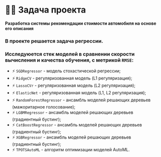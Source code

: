 # :man_technologist: Задача проекта
**Разработка системы рекомендации стоимости автомобиля на основе его описания**

### В проекте решается задача регрессии.
### Исследуюется стек моделей в сравнении скорости вычисления и качества обучения, с метрикой `RMSE`:
- :zap: `SGDRegressor` - модель стохастической регрессии;
- :zap: `RidgeCV` - регуляризованная модель (L1 регуляризация);
- :zap: `LassoCVr` - регуляризованная модель (L2 регуляризация);
- :zap: `ElasticNet` - регуляризованная модель (L1, L2 регуляризация);
- :zap: `RandomForestRegressor` - ансамбль моделей решающих деревьев (мажоритарное голосование);
- :zap: `LGBMRegressor` - ансамбль моделей решающих деревьев (градиентный бустинг);
- :zap: `CatBoostRegressor` - ансамбль моделей решающих деревьев (градиентный бустинг);
- :zap: `XGBRegressor` - ансамбль моделей решающих деревьев (градиентный бустинг);
- :zap: `TPOTSAutoML` - алгоритм оптимизации моделей AutoML.
